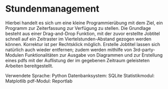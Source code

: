 # Stundenmanagement

Hierbei handelt es sich um eine kleine Programmierübung mit dem Ziel, ein Programm zur Zeiterfassung zur Verfügung zu stellen. Die Grundlage besteht aus einer Drag-and-Drop Funktion, mit der zuvor erstellte Jobtitel schnell auf ein Zeitraster im Viertelstunden-Abstand gezogen werden können. Korrektur ist per Rechtsklick möglich. Erstelle Jobtitel lassen sich natürlich auch wieder entfernen; zudem werden mithilfe von 3rd-party-Modulen Funktionalitäten zur Ausgabe von Diagrammen und zur Erstellung eines pdfs mit der Auflistung der im gegebenen Zeitraum geleisteten Arbeiten bereitgestellt.

Verwendete Sprache: Python
Datenbanksystem: SQLite
Statistikmodul: Matplotlib
pdf-Modul: Reportlab
